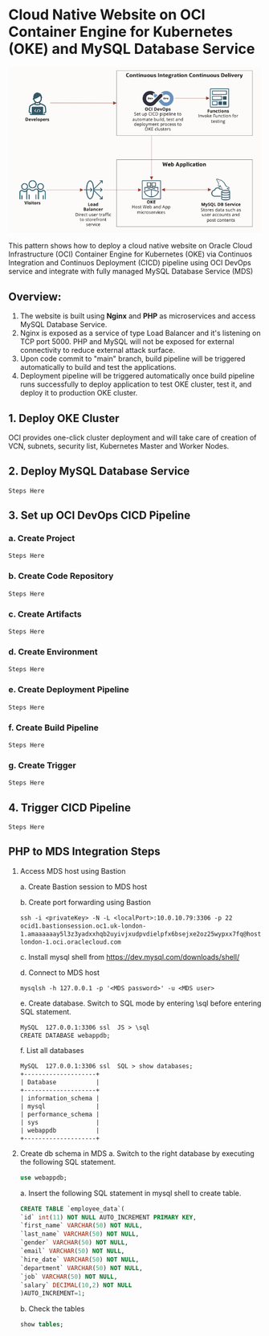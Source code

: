 # Cloud Native Website on OCI Container Engine for Kubernetes (OKE) and MySQL Database Service

![pattern](cloudnative-website-mds.png)

This pattern shows how to deploy a cloud native website on Oracle Cloud Infrastructure (OCI) Container Engine for Kubernetes (OKE) via Continuos Integration and Continuos Deployment (CICD) pipeline using OCI DevOps service and integrate with fully managed MySQL Database Service (MDS)

## **Overview:**

1) The website is built using **Nginx** and **PHP** as microservices and access MySQL Database Service.
2) Nginx is exposed as a service of type Load Balancer and it's listening on TCP port 5000. PHP and MySQL will not be exposed for external connectivity to reduce external attack surface.
3) Upon code commit to "main" branch, build pipeline will be triggered automatically to build and test the applications.
4) Deployment pipeline will be triggered automatically once build pipeline runs successfully to deploy application to test OKE cluster, test it, and deploy it to production OKE cluster.

## **1. Deploy OKE Cluster**

OCI provides one-click cluster deployment and will take care of creation of VCN, subnets, security list, Kubernetes Master and Worker Nodes.

## **2. Deploy MySQL Database Service**

```
Steps Here
```

## **3. Set up OCI DevOps CICD Pipeline**

### a. Create Project
```
Steps Here
```
### b. Create Code Repository
```
Steps Here
```
### c. Create Artifacts
```
Steps Here
```
### d. Create Environment
```
Steps Here
```
### e. Create Deployment Pipeline
```
Steps Here
```
### f. Create Build Pipeline
```
Steps Here
```
### g. Create Trigger
```
Steps Here
```

## **4. Trigger CICD Pipeline** 
```
Steps Here
```

## **PHP to MDS Integration Steps**
1. Access MDS host using Bastion

    a. Create Bastion session to MDS host

    b. Create port forwarding using Bastion
    ```
    ssh -i <privateKey> -N -L <localPort>:10.0.10.79:3306 -p 22 ocid1.bastionsession.oc1.uk-london-1.amaaaaaay5l3z3yadxxhqb2uyivjxudpvdielpfx6bsejxe2oz25wypxx7fq@host.bastion.uk-london-1.oci.oraclecloud.com
    ```
    c. Install mysql shell from https://dev.mysql.com/downloads/shell/

    d. Connect to MDS host
    ```
    mysqlsh -h 127.0.0.1 -p '<MDS password>' -u <MDS user>
    ```
    e. Create database. Switch to SQL mode by entering \sql before entering SQL statement.
    ```
    MySQL  127.0.0.1:3306 ssl  JS > \sql
    CREATE DATABASE webappdb;
    ```
    f. List all databases
    ```
    MySQL  127.0.0.1:3306 ssl  SQL > show databases;
    +--------------------+
    | Database           |
    +--------------------+
    | information_schema |
    | mysql              |
    | performance_schema |
    | sys                |
    | webappdb           |
    +--------------------+
    ```

2. Create db schema in MDS
    a. Switch to the right database by executing the following SQL statement.
    ```sql
    use webappdb;
    ```
    a. Insert the following SQL statement in mysql shell to create table.
    ```sql
    CREATE TABLE `employee_data`(
    `id` int(11) NOT NULL AUTO_INCREMENT PRIMARY KEY,
    `first_name` VARCHAR(50) NOT NULL,
    `last_name` VARCHAR(50) NOT NULL,
    `gender` VARCHAR(50) NOT NULL,
    `email` VARCHAR(50) NOT NULL,
    `hire_date` VARCHAR(50) NOT NULL,
    `department` VARCHAR(50) NOT NULL,
    `job` VARCHAR(50) NOT NULL,
    `salary` DECIMAL(10,2) NOT NULL
    )AUTO_INCREMENT=1;
    ```
    b. Check the tables
    ```sql
    show tables;
    ```
